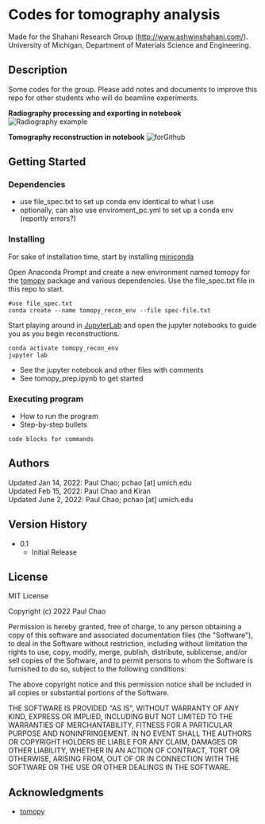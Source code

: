 # Codes for tomography analysis

Made for the Shahani Research Group (http://www.ashwinshahani.com/).  
University of Michigan, Department of Materials Science and Engineering. 

## Description

Some codes for the group. Please add notes and documents to improve this repo for other students who will do beamline experiments.

**Radiography processing and exporting in notebook**
![Radiography example](https://user-images.githubusercontent.com/1335424/171724347-5fedee1c-da97-46ac-bf9e-2e18af886128.png)

**Tomography reconstruction in notebook**
![forGithub](https://user-images.githubusercontent.com/1335424/171723376-5ca2baa6-e502-4b72-8d5b-a9738cf4423e.png)

## Getting Started

### Dependencies

* use file_spec.txt to set up conda env identical to what I use
* optionally, can also use enviroment_pc.yml to set up a conda env (reportly errors?)

### Installing

For sake of installation time, start by installing [miniconda](https://docs.conda.io/projects/conda/en/latest/user-guide/install/windows.html) 

Open Anaconda Prompt and create a new environment named tomopy for the [tomopy](https://tomopy.readthedocs.io/en/latest/) package and various dependencies. Use the file_spec.txt file in this repo to start.
```
#use file_spec.txt
conda create --name tomopy_recon_env --file spec-file.txt
```

Start playing around in [JupyterLab](https://jupyterlab.readthedocs.io/en/stable/getting_started/overview.html) and open the jupyter notebooks to guide you as you begin reconstructions.
```
conda activate tomopy_recon_env
jupyter lab
```

* See the jupyter notebook and other files with comments
* See tomopy_prep.ipynb to get started

### Executing program

* How to run the program
* Step-by-step bullets
```
code blocks for commands
```

## Authors

Updated Jan 14, 2022: Paul Chao; pchao [at] umich.edu  
Updated Feb 15, 2022: Paul Chao and Kiran  
Updated June 2, 2022: Paul Chao; pchao [at] umich.edu  

## Version History

* 0.1
    * Initial Release

## License

MIT License

Copyright (c) 2022 Paul Chao

Permission is hereby granted, free of charge, to any person obtaining a copy of this software and associated documentation files (the "Software"), to deal in the Software without restriction, including without limitation the rights to use, copy, modify, merge, publish, distribute, sublicense, and/or sell copies of the Software, and to permit persons to whom the Software is furnished to do so, subject to the following conditions:

The above copyright notice and this permission notice shall be included in all copies or substantial portions of the Software.

THE SOFTWARE IS PROVIDED "AS IS", WITHOUT WARRANTY OF ANY KIND, EXPRESS OR IMPLIED, INCLUDING BUT NOT LIMITED TO THE WARRANTIES OF MERCHANTABILITY, FITNESS FOR A PARTICULAR PURPOSE AND NONINFRINGEMENT. IN NO EVENT SHALL THE AUTHORS OR COPYRIGHT HOLDERS BE LIABLE FOR ANY CLAIM, DAMAGES OR OTHER LIABILITY, WHETHER IN AN ACTION OF CONTRACT, TORT OR OTHERWISE, ARISING FROM, OUT OF OR IN CONNECTION WITH THE SOFTWARE OR THE USE OR OTHER DEALINGS IN THE SOFTWARE.

## Acknowledgments

* [tomopy](https://tomopy.readthedocs.io/en/latest/)

